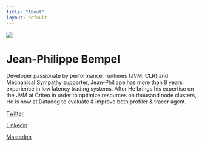 ```yaml
---
title: "About"
layout: default
---
```


![](https://pbs.twimg.com/profile_images/1019190216995811328/YARM51Fl_400x400.jpg)

#  Jean-Philippe Bempel

Developer passionate by performance, runtimes (JVM, CLR) and Mechanical Sympathy supporter, Jean-Philippe has more than 8 years experience in low latency trading systems. After He brings his expertise on the JVM at Criteo in order to optimize resources on thousand node clusters, He is now at Datadog to evaluate & improve both profiler & tracer agent.

[Twitter](https://twitter.com/jpbempel)

[Linkedin](https://www.linkedin.com/in/jeanphilippebempel/)

[Mastodon](https://mastodon.online/@jpbempel)

